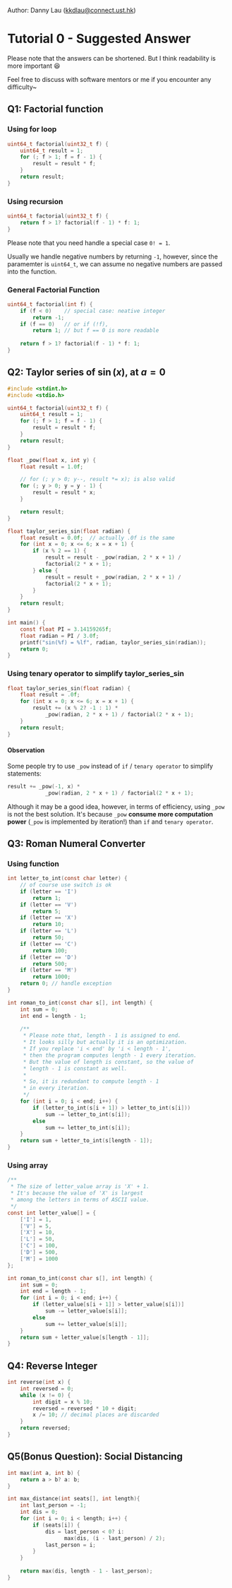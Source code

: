 Author: Danny Lau (kkdlau@connect.ust.hk)

# Tutorial 0 - Suggested Answer

Please note that the answers can be shortened. But I think readability is more important :laughing: 

Feel free to discuss with software mentors or me if you encounter any difficulty~

## Q1: Factorial function
### Using for loop
```c
uint64_t factorial(uint32_t f) {
    uint64_t result = 1;
    for (; f > 1; f = f - 1) {
        result = result * f;
    }
    return result;
}
```

### Using recursion
```c
uint64_t factorial(uint32_t f) {
    return f > 1? factorial(f - 1) * f: 1;
}
```

Please note that you need handle a special case `0! = 1`.

Usually we handle negative numbers by returning `-1`, however, since the paramemter is `uint64_t`, we can assume no negative numbers are passed into the function.

### General Factorial Function
```c
uint64_t factorial(int f) {
    if (f < 0)    // special case: neative integer
        return -1;
    if (f == 0)   // or if (!f),
        return 1; // but f == 0 is more readable
    
    return f > 1? factorial(f - 1) * f: 1; 
}
```

## Q2: Taylor series of $\sin(x)$, at $a = 0$

```c
#include <stdint.h>
#include <stdio.h>

uint64_t factorial(uint32_t f) {
    uint64_t result = 1;
    for (; f > 1; f = f - 1) {
        result = result * f;
    }
    return result;
}

float _pow(float x, int y) {
    float result = 1.0f;

    // for (; y > 0; y--, result *= x); is also valid
    for (; y > 0; y = y - 1) {
        result = result * x;
    }

    return result;
}

float taylor_series_sin(float radian) {
    float result = 0.0f;  // actually .0f is the same
    for (int x = 0; x <= 6; x = x + 1) {
        if (x % 2 == 1) {
            result = result - _pow(radian, 2 * x + 1) /
            factorial(2 * x + 1);
        } else {
            result = result + _pow(radian, 2 * x + 1) /
            factorial(2 * x + 1);
        }
    }
    return result;
}

int main() {
    const float PI = 3.14159265f;
    float radian = PI / 3.0f;
    printf("sin(%f) = %lf", radian, taylor_series_sin(radian));
    return 0;
}
```

### Using tenary operator to simplify taylor_series_sin
```c
float taylor_series_sin(float radian) {
    float result = .0f;
    for (int x = 0; x <= 6; x = x + 1) {
        result += (x % 2? -1 : 1) * 
            _pow(radian, 2 * x + 1) / factorial(2 * x + 1);
    }
    return result;
}
```

#### Observation

Some people try to use `_pow` instead of `if` / `tenary operator` to simplify statements:

```c
result += _pow(-1, x) * 
            _pow(radian, 2 * x + 1) / factorial(2 * x + 1);
```

Although it may be a good idea, however, in terms of efficiency, using `_pow` is not the best solution. It's because `_pow` **consume more computation power** (`_pow` is implemented by iteration!) than `if` and `tenary operator`. 

## Q3: Roman Numeral Converter

### Using function
```c
int letter_to_int(const char letter) {
    // of course use switch is ok
    if (letter == 'I')
        return 1;
    if (letter == 'V')
        return 5;
    if (letter == 'X')
        return 10;
    if (letter == 'L')
        return 50;
    if (letter == 'C')
        return 100;
    if (letter == 'D')
        return 500;
    if (letter == 'M')
        return 1000;
    return 0; // handle exception
}

int roman_to_int(const char s[], int length) {
    int sum = 0;
    int end = length - 1;
    
    /**
     * Please note that, length - 1 is assigned to end.
     * It looks silly but actually it is an optimization.
     * If you replace 'i < end' by 'i < length - 1',
     * then the program computes length - 1 every iteration.
     * But the value of length is constant, so the value of 
     * length - 1 is constant as well.
     * 
     * So, it is redundant to compute length - 1 
     * in every iteration.
     */
    for (int i = 0; i < end; i++) {
        if (letter_to_int(s[i + 1]) > letter_to_int(s[i]))
            sum -= letter_to_int(s[i]);
        else
            sum += letter_to_int(s[i]);
    }
    return sum + letter_to_int(s[length - 1]);
}
```

### Using array
```c
/**
 * The size of letter_value array is 'X' + 1.
 * It's because the value of 'X' is largest
 * among the letters in terms of ASCII value.
 */
const int letter_value[] = {
    ['I'] = 1,
    ['V'] = 5,
    ['X'] = 10,
    ['L'] = 50,
    ['C'] = 100,
    ['D'] = 500,
    ['M'] = 1000
};

int roman_to_int(const char s[], int length) {
    int sum = 0;
    int end = length - 1;
    for (int i = 0; i < end; i++) {
        if (letter_value[s[i + 1]] > letter_value[s[i])]
            sum -= letter_value[s[i]];
        else
            sum += letter_value[s[i]];
    }
    return sum + letter_value[s[length - 1]];
}
```
## Q4: Reverse Integer

```c
int reverse(int x) {
    int reversed = 0;
    while (x != 0) {
        int digit = x % 10;
        reversed = reversed * 10 + digit;
        x /= 10; // decimal places are discarded
    }
    return reversed;
}
```

## Q5(Bonus Question): Social Distancing

```c
int max(int a, int b) {
    return a > b? a: b;
}

int max_distance(int seats[], int length){
    int last_person = -1;
    int dis = 0;
    for (int i = 0; i < length; i++) {
        if (seats[i]) {
            dis = last_person < 0? i:
                  max(dis, (i - last_person) / 2);
            last_person = i;
        }
    }
    
    return max(dis, length - 1 - last_person);
}
```
